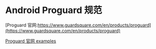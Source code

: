 # Android Proguard 规范

[Proguard 官网:https://www.guardsquare.com/en/products/proguard](https://www.guardsquare.com/en/products/proguard)  

[Proguard 官网 examples](https://www.guardsquare.com/en/products/proguard/manual/examples)
